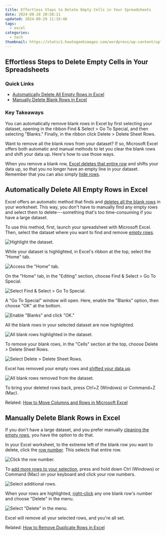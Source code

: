 ```yaml
---
title: Effortless Steps to Delete Empty Cells in Your Spreadsheets
date: 2024-08-28 20:58:11
updated: 2024-08-29 11:19:48
tags:
  - excel
categories:
  - tech
thumbnail: https://static1.howtogeekimages.com/wordpress/wp-content/uploads/2021/05/MS-excel-logo-675.png
---
```


## Effortless Steps to Delete Empty Cells in Your Spreadsheets

### Quick Links

* [Automatically Delete All Empty Rows in Excel](https://digital-screen-recording.techidaily.com/updated-2024-approved-the-streaming-showdown-obs-vs-twitch/)
* [Manually Delete Blank Rows in Excel](https://vp-tips.techidaily.com/new-instagrams-music-ownership-standards-for-2024/)

### Key Takeaways

 You can automatically remove blank rows in Excel by first selecting your dataset, opening in the ribbon Find & Select > Go To Special, and then selecting "Blanks." Finally, in the ribbon click Delete > Delete Sheet Rows.

 Want to remove all the blank rows from your dataset? If so, Microsoft Excel offers both automatic and manual methods to let you clear the blank rows and shift your data up. Here's how to use those ways.

 When you remove a blank row, [Excel deletes that entire row](https://article-tips.techidaily.com/updated-frolicsome-media-repository-for-2024/) and shifts your data up, so that you no longer have an empty line in your dataset. Remember that you can also simply [hide rows](https://apple-account.techidaily.com/in-2024-tips-and-tricks-for-apple-id-locked-issue-from-apple-iphone-6-by-drfone-ios/).

##  Automatically Delete All Empty Rows in Excel

 Excel offers an automatic method that finds and [deletes all the blank rows](https://fox-glue.techidaily.com/2024-approved-the-ultimate-guide-to-top-online-tools-for-perfecting-your-video-subtitles/) in your worksheet. This way, you don't have to manually find any empty rows and select them to delete---something that's too time-consuming if you have a large dataset.

 To use this method, first, launch your spreadsheet with Microsoft Excel. Then, select the dataset where you want to find and remove [empty rows](https://extra-information.techidaily.com/new-brand-alliances-elevating-youtube-content/).

![Highlight the dataset.](https://static1.howtogeekimages.com/wordpress/wp-content/uploads/2022/12/1-select-dataset-excel.png) 

 While your dataset is highlighted, in Excel's ribbon at the top, select the "Home" tab.

![Access the "Home" tab.](https://static1.howtogeekimages.com/wordpress/wp-content/uploads/2022/12/2-excel-home-tab.png) 

 On the "Home" tab, in the "Editing" section, choose Find & Select > Go To Special.

![Select Find & Select > Go To Special.](https://static1.howtogeekimages.com/wordpress/wp-content/uploads/2022/12/3-excel-go-to-special.png) 

 A "Go To Special" window will open. Here, enable the "Blanks" option, then choose "OK" at the bottom.

![Enable "Blanks" and click "OK."](https://static1.howtogeekimages.com/wordpress/wp-content/uploads/2022/12/4-excel-go-to-blank-rows.png) 

 All the blank rows in your selected dataset are now highlighted.

![All blank rows highlighted in the dataset.](https://static1.howtogeekimages.com/wordpress/wp-content/uploads/2022/12/5-highlighted-blank-rows-excel.png) 

 To remove your blank rows, in the "Cells" section at the top, choose Delete > Delete Sheet Rows.

![Select Delete > Delete Sheet Rows.](https://static1.howtogeekimages.com/wordpress/wp-content/uploads/2022/12/6-delete-blank-rows-excel.png) 

 Excel has removed your empty rows and [shifted your data up](https://screen-activity-recording.techidaily.com/updated-2024-approved-synchronizing-teams-mastering-device-agnostic-zoom-events/).

![All blank rows removed from the dataset.](https://static1.howtogeekimages.com/wordpress/wp-content/uploads/2022/12/7-blank-rows-removed-excel.png) 

 To bring your deleted rows back, press Ctrl+Z (Windows) or Command+Z (Mac).

Related: [How to Move Columns and Rows in Microsoft Excel](https://screen-activity-recording.techidaily.com/updated-2024-approved-synchronizing-teams-mastering-device-agnostic-zoom-events/) 

##  Manually Delete Blank Rows in Excel

 If you don't have a large dataset, and you prefer manually [cleaning the empty rows](https://facebook-video-recording.techidaily.com/how-to-maximize-revenue-the-secret-of-fb-animation-campaigns/), you have the option to do that.

 In your Excel worksheet, to the extreme left of the blank row you want to delete, click the [row number](https://howto.techidaily.com/play-store-not-working-on-motorola-razr-40-8-solutions-inside-drfone-by-drfone-fix-android-problems-fix-android-problems/). This selects that entire row.

![Click the row number.](https://static1.howtogeekimages.com/wordpress/wp-content/uploads/2022/12/8-select-row-number.png) 

 To [add more rows to your selection](https://win-howtos.techidaily.com/how-to-fix-timeout-issue-during-download-progress/), press and hold down Ctrl (Windows) or Command (Mac) on your keyboard and click your row numbers.

![Select additional rows.](https://static1.howtogeekimages.com/wordpress/wp-content/uploads/2022/12/9-select-multiple-rows-excel.png) 

 When your rows are highlighted, [right-click](https://desktop-recording.techidaily.com/updated-the-art-of-recording-fun-6-techniques-to-document-minecraft-for-2024/) any one blank row's number and choose "Delete" in the menu.

![Select "Delete" in the menu.](https://static1.howtogeekimages.com/wordpress/wp-content/uploads/2022/12/10-manually-delete-blank-rows.png) 

 Excel will remove all your selected rows, and you're all set.

Related: [How to Remove Duplicate Rows in Excel](https://visual-screen-recording.techidaily.com/new-precision-in-capturing-androids-best-techniques-for-2024/)

<ins class="adsbygoogle"
     style="display:block"
     data-ad-format="autorelaxed"
     data-ad-client="ca-pub-7571918770474297"
     data-ad-slot="1223367746"></ins>



<ins class="adsbygoogle"
     style="display:block"
     data-ad-client="ca-pub-7571918770474297"
     data-ad-slot="8358498916"
     data-ad-format="auto"
     data-full-width-responsive="true"></ins>
